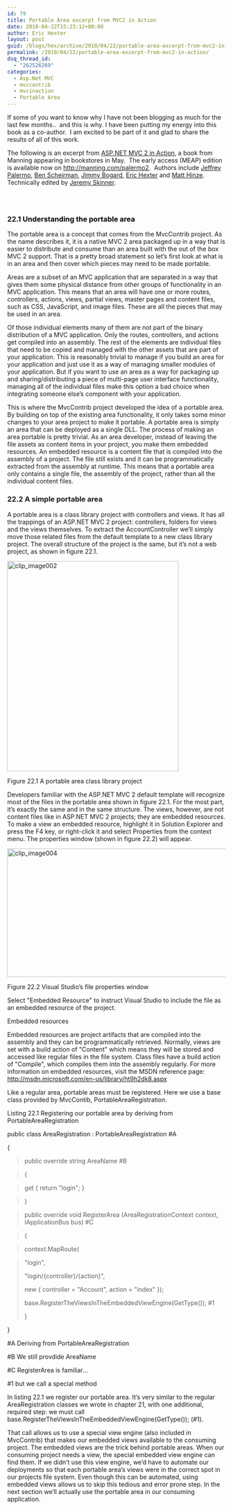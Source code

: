 ```yaml
---
id: 79
title: Portable Area excerpt from MVC2 in Action
date: 2010-04-22T15:23:12+00:00
author: Eric Hexter
layout: post
guid: /blogs/hex/archive/2010/04/22/portable-area-excerpt-from-mvc2-in-action.aspx
permalink: /2010/04/22/portable-area-excerpt-from-mvc2-in-action/
dsq_thread_id:
  - "262526269"
categories:
  - Asp.Net MVC
  - mvccontrib
  - mvcinaction
  - Portable Area
---
```

If some of you want to know why I have not been blogging as much for the last few months..&#160; and this is why. I have been putting my energy into this book as a co-author.&#160; I am excited to be part of it and glad to share the results of all of this work.

The following is an excerpt from [ASP.NET MVC 2 in Action](http://manning.com/palermo2), a book from Manning appearing in bookstores in May.&#160; The early access (MEAP) edition is available now on <http://manning.com/palermo2>.&#160; Authors include [Jeffrey Palermo](http://jeffreypalermo.com), [Ben Scheirman](http://flux88.com/), [Jimmy Bogard](http://www.lostechies.com/blogs/jimmy_bogard/default.aspx), [Eric Hexter](http://www.lostechies.com/blogs/hex/) and [Matt Hinze](http://mhinze.com).&#160; Technically edited by [Jeremy Skinner](http://www.jeremyskinner.co.uk/).

### &#160;

### 22<a></a><a></a><a><font color="#000000">.1 Understanding the portable area</font></a>

The portable area is a concept that comes from the MvcContrib project. As the name describes it, it is a native MVC 2 area packaged up in a way that is easier to distribute and consume than an area built with the out of the box MVC 2 support. That is a pretty broad statement so let&#8217;s first look at what is in an area and then cover which pieces may need to be made portable.

Areas are a subset of an MVC application that are separated in a way that gives them some physical distance from other groups of functionality in an MVC application. This means that an area will have one or more routes, controllers, actions, views, partial views, master pages and content files, such as CSS, JavaScript, and image files. These are all the pieces that may be used in an area.

Of those individual elements many of them are not part of the binary distribution of a MVC application. Only the routes, controllers, and actions get compiled into an assembly. The rest of the elements are individual files that need to be copied and managed with the other assets that are part of your application. This is reasonably trivial to manage if you build an area for your application and just use it as a way of managing smaller modules of your application. But if you want to use an area as a way for packaging up and sharing/distributing a piece of multi-page user interface functionality, managing all of the individual files make this option a bad choice when integrating someone else&#8217;s component with your application. 

This is where the MvcContrib project developed the idea of a portable area. By building on top of the existing area functionality, it only takes some minor changes to your area project to make it portable. A portable area is simply an area that can be deployed as a single DLL. The process of making an area portable is pretty trivial. As an area developer, instead of leaving the file assets as content items in your project, you make them embedded resources. An embedded resource is a content file that is compiled into the assembly of a project. The file still exists and it can be programmatically extracted from the assembly at runtime. This means that a portable area only contains a single file, the assembly of the project, rather than all the individual content files. 

### 22.2 A simple portable area

A portable area is a class library project with controllers and views. It has all the trappings of an ASP.NET MVC 2 project: controllers, folders for views and the views themselves. To extract the AccountController we&#8217;ll simply move those related files from the default template to a new class library project. The overall structure of the project is the same, but it&#8217;s not a web project, as shown in figure 22.1.

[<img style="border-right-width: 0px;border-top-width: 0px;border-bottom-width: 0px;border-left-width: 0px" border="0" alt="clip_image002" src="http://lostechies.com/erichexter/files/2011/03/clip_image002_thumb_65BF8B33.jpg" width="395" height="484" />](http://lostechies.com/erichexter/files/2011/03/clip_image002_148543D6.jpg)</a>

Figure 22.1 A portable area class library project

Developers familiar with the ASP.NET MVC 2 default template will recognize most of the files in the portable area shown in figure 22.1. For the most part, it&#8217;s exactly the same and in the same structure. The views, however, are not content files like in ASP.NET MVC 2 projects; they are embedded resources. To make a view an embedded resource, highlight it in Solution Explorer and press the F4 key, or right-click it and select Properties from the context menu. The properties window (shown in figure 22.2) will appear.

[<img style="border-right-width: 0px;border-top-width: 0px;border-bottom-width: 0px;border-left-width: 0px" border="0" alt="clip_image004" src="http://lostechies.com/erichexter/files/2011/03/clip_image004_thumb_640EBF5F.jpg" width="644" height="296" />](http://lostechies.com/erichexter/files/2011/03/clip_image004_0BB53B8A.jpg)

Figure 22.2 Visual Studio&#8217;s file properties window

Select "Embedded Resource" to instruct Visual Studio to include the file as an embedded resource of the project.

Embedded resources

Embedded resources are project artifacts that are compiled into the assembly and they can be programmatically retrieved. Normally, views are set with a build action of "Content" which means they will be stored and accessed like regular files in the file system. Class files have a build action of "Compile", which compiles them into the assembly regularly. For more information on embedded resources, visit the MSDN reference page: http://msdn.microsoft.com/en-us/library/ht9h2dk8.aspx

Like a regular area, portable areas must be registered. Here we use a base class provided by MvcContib, PortableAreaRegistration.

Listing 22.1 Registering our portable area by deriving from PortableAreaRegistration

public class AreaRegistration : PortableAreaRegistration #A

{

> public override string AreaName #B

> {

> get { return "login"; }

> }

> public override void RegisterArea (AreaRegistrationContext context, IApplicationBus bus) #C

> {

> context.MapRoute(

> "login",
> 
> "login/{controller}/{action}",
> 
> new { controller = "Account", action = "index" });
> 
> base.RegisterTheViewsInTheEmbeddedViewEngine(GetType()); #1
> 
> }

}

#A Deriving from PortableAreaRegistration

#B We still provdide AreaName

#C RegisterArea is familiar&#8230;

#1 but we call a special method

In listing 22.1 we register our portable area. It&#8217;s very similar to the regular AreaRegistration classes we wrote in chapter 21, with one additional, required step: we must call base.RegisterTheViewsInTheEmbeddedViewEngine(GetType()); (#1).

That call allows us to use a special view engine (also included in MvcContrib) that makes our embedded views available to the consuming project. The embedded views are the trick behind portable areas. When our consuming project needs a view, the special embedded view engine can find them. If we didn&#8217;t use this view engine, we&#8217;d have to automate our deployments so that each portable area&#8217;s views were in the correct spot in our projects file system. Even though this can be automated, using embedded views allows us to skip this tedious and error prone step. In the next section we&#8217;ll actually use the portable area in our consuming application.